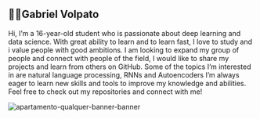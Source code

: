 ## 👩‍💻Gabriel Volpato

Hi, I’m a 16-year-old student who is passionate about deep learning and data science. With great ability to learn and to learn fast, I love to study and i value people with good ambitions. I am looking to expand my group of people and connect with people of the field, I would like to share my projects and learn from others on GitHub. Some of the topics I’m interested in are natural language processing, RNNs and Autoencoders I’m always eager to learn new skills and tools to improve my knowledge and abilities. Feel free to check out my repositories and connect with me!

![apartamento-qualquer-banner-banner](https://user-images.githubusercontent.com/130118116/230592000-b522b1bd-61ca-46c2-8c81-cfc63d2302a6.gif)

